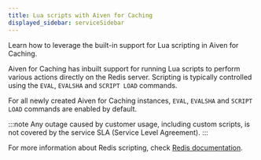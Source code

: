 ```yaml
---
title: Lua scripts with Aiven for Caching
displayed_sidebar: serviceSidebar
---
```


Learn how to leverage the built-in support for Lua scripting in Aiven for Caching.

Aiven for Caching has inbuilt support for running Lua scripts to perform various
actions directly on the Redis server. Scripting is typically controlled
using the `EVAL`, `EVALSHA` and `SCRIPT LOAD` commands.

For all newly created Aiven for Caching instances, `EVAL`, `EVALSHA` and
`SCRIPT LOAD` commands are enabled by default.

:::note
Any outage caused by customer usage, including custom scripts, is not
covered by the service SLA (Service Level Agreement).
:::

For more information about Redis scripting, check [Redis
documentation](https://redis.io/commands/eval).
